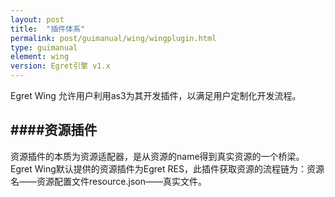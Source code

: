 ```yaml
---
layout: post
title:  "插件体系"
permalink: post/guimanual/wing/wingplugin.html
type: guimanual
element: wing
version: Egret引擎 v1.x
---
```


Egret Wing 允许用户利用as3为其开发插件，以满足用户定制化开发流程。

####资源插件
---

资源插件的本质为资源适配器，是从资源的name得到真实资源的一个桥梁。Egret Wing默认提供的资源插件为Egret RES，此插件获取资源的流程链为：资源名——资源配置文件resource.json——真实文件。
